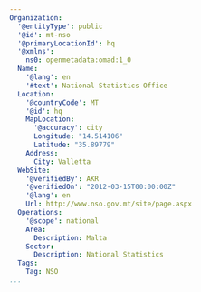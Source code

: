 ```yaml
---
Organization:
  '@entityType': public
  '@id': mt-nso
  '@primaryLocationId': hq
  '@xmlns':
    ns0: openmetadata:omad:1_0
  Name:
    '@lang': en
    '#text': National Statistics Office
  Location:
    '@countryCode': MT
    '@id': hq
    MapLocation:
      '@accuracy': city
      Longitude: "14.514106"
      Latitude: "35.89779"
    Address:
      City: Valletta
  WebSite:
    '@verifiedBy': AKR
    '@verifiedOn': "2012-03-15T00:00:00Z"
    '@lang': en
    Url: http://www.nso.gov.mt/site/page.aspx
  Operations:
    '@scope': national
    Area:
      Description: Malta
    Sector:
      Description: National Statistics
  Tags:
    Tag: NSO
...
```


